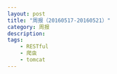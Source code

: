 ```yaml
---
layout: post
title: "周报（20160517-20160521）"
category: 周报
description: 
tags:
    - RESTful
    - 爬虫
    - tomcat
---
```


